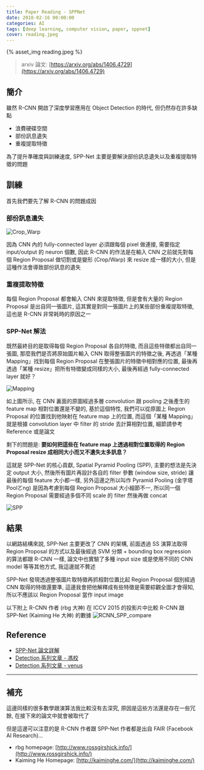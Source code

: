 ```yaml
---
title: Paper Reading - SPPNet
date: 2018-02-16 00:00:00
categories: AI
tags: [deep learning, computer vision, paper, sppnet]
cover: reading.jpeg
---
```

{% asset_img reading.jpeg %}
> arxiv 論文: [https://arxiv.org/abs/1406.4729](https://arxiv.org/abs/1406.4729)
<!-- more -->

## 簡介

雖然 R-CNN 開啟了深度學習應用在 Object Detection 的時代, 但仍然存在許多缺點

- 浪費硬碟空間
- 部份訊息遺失
- 重複提取特徵

為了提升準確度與訓練速度, SPP-Net 主要是要解決部份訊息遺失以及重複提取特徵的問題

## 訓練

首先我們要先了解 R-CNN 的問題成因

### 部份訊息遺失

![Crop_Warp](https://i.imgur.com/cXf9biF.jpg)

因為 CNN 內的 fully-connected layer 必須跟每個 pixel 做連接, 需要指定 input/output 的 neuron 個數, 因此 R-CNN 的作法是在輸入 CNN 之前就先對每個 Region Proposal 做切割或是變形 (Crop/Warp) 來 resize 成一樣的大小, 但是這種作法會導致部份訊息的遺失

### 重複提取特徵

每個 Region Proposal 都會輸入 CNN 來提取特徵, 但是會有大量的 Region Proposal 是出自同一張圖片, 這其實是對同一張圖片上的某些部份重複提取特徵, 這也是 R-CNN 非常耗時的原因之一

### SPP-Net 解法

既然最終目的是取得每個 Region Proposal 各自的特徵, 而且這些特徵都出自同一張圖, 那麼我們是否將原始圖片輸入 CNN 取得整張圖片的特徵之後, 再透過「某種 Mapping」找到每個 Region Proposal 在整張圖片的特徵中相對應的位置, 最後再透過「某種 resize」把所有特徵變成同樣的大小, 最後再經過 fully-connected layer 就好？

![Mapping](https://i.imgur.com/PFOQjP2.jpg)

如上圖所示, 在 CNN 裏面的原圖經過多層 convolution 跟 pooling 之後產生的 feature map 相對位置還是不變的, 基於這個特性, 我們可以從原圖上 Region Proposal 的位置找到他映射在 feature map 上的位置, 而這個「某種 Mapping」就是根據 convolution layer 中 filter 的 stride 去計算相對位置, 細節請參考 Reference 或是論文

剩下的問題是: **要如何把這些在 feature map 上透過相對位置取得的 Region Proposal resize 成相同大小而又不遺失太多訊息？**

這就是 SPP-Net 的核心貢獻, Spatial Pyramid Pooling (SPP), 主要的想法是先決定 output 大小, 然後所有圖片再設計各自的 filter 參數 (window size, stride) 讓最後的每個 feature 大小都一樣, 另外這邊之所以叫作 Pyramid Pooling (金字塔 Poolㄛng) 是因為考慮到每個 Region Proposal 大小細節不一, 所以同一個 Region Proposal 需要經過多個不同 scale 的 filter 然後再做 concat

![SPP](https://i.imgur.com/qc9yKbA.jpg)

## 結果

以網路結構來說, SPP-Net 主要更改了 CNN 的架構, 前面透過 SS 演算法取得 Region Proposal 的方式以及最後經過 SVM 分類 + bounding box regression 的算法都跟 R-CNN 一樣, 論文中也實驗了多種 input size 或是使用不同的 CNN model 等等其他方式, 我這邊就不贅述

SPP-Net 發現透過整張圖片取特徵再抓相對位置比起 Region Proposal 個別經過 CNN 取得的特徵還要準, 這邊我會把他解釋成有些特徵是需要綜觀全圖才會得知, 所以不應該以 Region Proposal 當作 input image

以下附上 R-CNN 作者 (rbg 大神) 在 ICCV 2015 的投影片中比較 R-CNN 跟 SPP-Net (Kaiming He 大神) 的數據
![RCNN_SPP_compare](https://i.imgur.com/gdidoRR.jpg)

## Reference

- [SPP-Net 論文詳解](http://blog.csdn.net/v1_vivian/article/details/73275259)
- [Detection 系列文章 - 馮校](http://blog.csdn.net/xyfengbo/article/details/70227173)
- [Detection 系列文章 - venus](http://www.cnblogs.com/venus024/p/5717766.html)

---

## 補充

這邊同樣的很多數學跟演算法我比較沒有去深究, 原因是這些方法還是存在一些冗餘, 在接下來的論文中就會被取代了

但是這邊可以注意的是 R-CNN 作者跟 SPP-Net 作者都是出自 FAIR (Facebook AI Research)...

- rbg homepage: [http://www.rossgirshick.info/](http://www.rossgirshick.info/)
- Kaiming He Homepage: [http://kaiminghe.com/](http://kaiminghe.com/)
